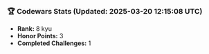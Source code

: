 ### 🏆 Codewars Stats (Updated: 2025-03-20 12:15:08 UTC)

- **Rank:** 8 kyu
- **Honor Points:** 3
- **Completed Challenges:** 1
